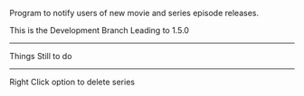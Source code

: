 Program to notify users of new movie and series episode releases.

This is the Development Branch Leading to 1.5.0



*********************************************
Things Still to do
*********************************************
Right Click option to delete series	
